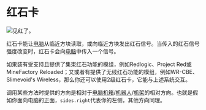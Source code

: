 # 红石卡

![见红了。](oredict:oc:redstoneCard1)

红石卡能让[电脑](../general/computer.md)从临近方块读取，或向临近方块发出红石信号。当传入的红石信号强度改变时，红石卡会向[电脑](../general/computer.md)中传入一个信号。

如果装有受支持且提供了集束红石功能的模组，例如Redlogic、Project Red或MineFactory Reloaded；又或者有提供了无线红石功能的模组，例如WR-CBE、Slimevoid's Wireless，那么你还可以使用2级红石卡，它能与上述系统交互。

调用某些方法时提供的方向是相对于[电脑机箱](../block/case1.md)/[机器人](../block/robot.md)/[机架](../block/rack.md)的相对方向。也就是假如你面向电脑的正面，`sides.right`代表你的左侧，其他方向同理。
